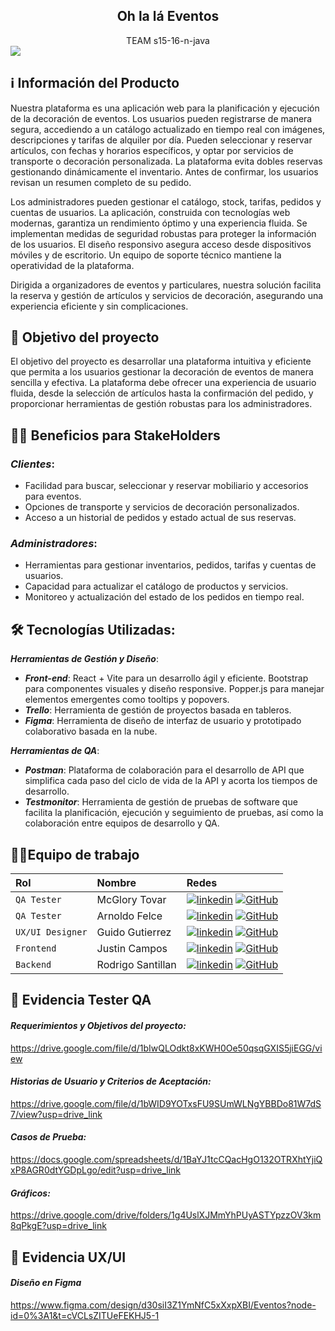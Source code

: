 <div align="center">
<h2> Oh la lá Eventos </h2>
TEAM s15-16-n-java
  
</div>

<img src="https://res.cloudinary.com/db4qjy1zm/image/upload/v1718160177/Inicio_y_registro_Oh_la_la_eventos_m7itmm.jpg" />

## ℹ️ Información del Producto

Nuestra plataforma es una aplicación web para la planificación y ejecución de la decoración de eventos. Los usuarios pueden registrarse de manera segura, accediendo a un catálogo actualizado en tiempo real con imágenes, descripciones y tarifas de alquiler por día. Pueden seleccionar y reservar artículos, con fechas y horarios específicos, y optar por servicios de transporte o decoración personalizada. La plataforma evita dobles reservas gestionando dinámicamente el inventario. Antes de confirmar, los usuarios revisan un resumen completo de su pedido.

Los administradores pueden gestionar el catálogo, stock, tarifas, pedidos y cuentas de usuarios. La aplicación, construida con tecnologías web modernas, garantiza un rendimiento óptimo y una experiencia fluida. Se implementan medidas de seguridad robustas para proteger la información de los usuarios. El diseño responsivo asegura acceso desde dispositivos móviles y de escritorio. Un equipo de soporte técnico mantiene la operatividad de la plataforma.

Dirigida a organizadores de eventos y particulares, nuestra solución facilita la reserva y gestión de artículos y servicios de decoración, asegurando una experiencia eficiente y sin complicaciones.

## 🎯 Objetivo del proyecto 

El objetivo del proyecto es desarrollar una plataforma intuitiva y eficiente que permita a los usuarios gestionar la decoración de eventos de manera sencilla y efectiva. La plataforma debe ofrecer una experiencia de usuario fluida, desde la selección de artículos hasta la confirmación del pedido, y proporcionar herramientas de gestión robustas para los administradores.

## 🤝🏻 Beneficios para StakeHolders

### _Clientes_:
- Facilidad para buscar, seleccionar y reservar mobiliario y accesorios para
eventos.
- Opciones de transporte y servicios de decoración personalizados.
- Acceso a un historial de pedidos y estado actual de sus reservas.
### _Administradores_:
- Herramientas para gestionar inventarios, pedidos, tarifas y cuentas de usuarios.
- Capacidad para actualizar el catálogo de productos y servicios.
- Monitoreo y actualización del estado de los pedidos en tiempo real.

## 🛠️ Tecnologías Utilizadas:

**_Herramientas de Gestión y Diseño_**:

- **_Front-end_**: React + Vite para un desarrollo ágil y eficiente. Bootstrap para componentes visuales y diseño responsive. Popper.js para manejar elementos emergentes como tooltips y popovers.
- **_Trello_**: Herramienta de gestión de proyectos basada en tableros.
- **_Figma_**: Herramienta de diseño de interfaz de usuario y prototipado colaborativo basada en la nube.

**_Herramientas de QA_**:

- **_Postman_**: Plataforma de colaboración para el desarrollo de API que simplifica cada paso del ciclo de vida de la API y acorta los tiempos de desarrollo.
- **_Testmonitor_**: Herramienta de gestión de pruebas de software que facilita la planificación, ejecución y seguimiento de pruebas, así como la colaboración entre equipos de desarrollo y QA.

## 💪🏻Equipo de trabajo

| Rol               | Nombre               | Redes                                                                                                                             |
| :---------------- | :------------------- | :-------------------------------------------------------------------------------------------------------------------------------- |
| `QA Tester`       | McGlory Tovar | [![linkedin](https://img.shields.io/badge/linkedin-0A66C2?style=for-the-badge&logo=linkedin&logoColor=white)](https://www.linkedin.com/in/mcglorytovar-t3st3rqa/)  [![GitHub](https://img.shields.io/badge/GitHub-100000?style=for-the-badge&logo=github&logoColor=white)](https://github.com/Maky-GloryQA)   |        
| `QA Tester`         | Arnoldo Felce | [![linkedin](https://img.shields.io/badge/linkedin-0A66C2?style=for-the-badge&logo=linkedin&logoColor=white)](https://www.linkedin.com/in/arnoldo-felce-rond%C3%B3n)  [![GitHub](https://img.shields.io/badge/GitHub-100000?style=for-the-badge&logo=github&logoColor=white)](https://github.com/afelce )      |
| `UX/UI Designer`  | Guido Gutierrez  |  [![linkedin](https://img.shields.io/badge/linkedin-0A66C2?style=for-the-badge&logo=linkedin&logoColor=white)](https://www.linkedin.com/in/guidogutiérrez/)  [![GitHub](https://img.shields.io/badge/GitHub-100000?style=for-the-badge&logo=github&logoColor=white)](https://github.com/JossRobson)          |
| `Frontend`         | Justin Campos | [![linkedin](https://img.shields.io/badge/linkedin-0A66C2?style=for-the-badge&logo=linkedin&logoColor=white)](https://www.linkedin.com/in/justincampos/)  [![GitHub](https://img.shields.io/badge/GitHub-100000?style=for-the-badge&logo=github&logoColor=white)](https://github.com/justin-campos)      |
| `Backend`  | Rodrigo Santillan  |  [![linkedin](https://img.shields.io/badge/linkedin-0A66C2?style=for-the-badge&logo=linkedin&logoColor=white)](https://www.linkedin.com/in/rasantillan/)  [![GitHub](https://img.shields.io/badge/GitHub-100000?style=for-the-badge&logo=github&logoColor=white)](https://github.com/RaSantillan)          |

## 🐞 Evidencia Tester QA
#### _Requerimientos y Objetivos del proyecto:_
  https://drive.google.com/file/d/1bIwQLOdkt8xKWH0Oe50qsqGXIS5jiEGG/view

#### _Historias de Usuario y Criterios de Aceptación:_
  https://drive.google.com/file/d/1bWID9YOTxsFU9SUmWLNgYBBDo81W7dS7/view?usp=drive_link

#### _Casos de Prueba:_
  https://docs.google.com/spreadsheets/d/1BaYJ1tcCQacHgO132OTRXhtYjiQxP8AGR0dtYGDpLgo/edit?usp=drive_link

#### _Gráficos:_
  https://drive.google.com/drive/folders/1g4UslXJMmYhPUyASTYpzzOV3km8qPkgE?usp=drive_link

## 🎨 Evidencia UX/UI
#### _Diseño en Figma_
  https://www.figma.com/design/d30siI3Z1YmNfC5xXxpXBI/Eventos?node-id=0%3A1&t=cVCLsZITUeFEKHJ5-1

